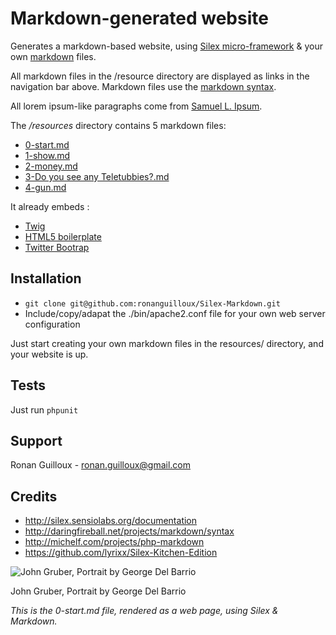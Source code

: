 Markdown-generated website
==========================

Generates a markdown-based website, using [Silex micro-framework][s] & your own [markdown][m] files.

All markdown files in the /resource directory are displayed as links in the navigation bar above. Markdown files use the [markdown syntax][m].

All lorem ipsum-like paragraphs come from [Samuel L. Ipsum][l].

The */resources* directory contains 5 markdown files:

* [0-start.md][0]
* [1-show.md][1]
* [2-money.md][2]
* [3-Do you see any Teletubbies?.md][3]
* [4-gun.md][4]

It already embeds :

* [Twig][t]
* [HTML5 boilerplate][b]
* [Twitter Bootrap][tb]

Installation
------------

*  `git clone git@github.com:ronanguilloux/Silex-Markdown.git`
*  Include/copy/adapat the ./bin/apache2.conf file for your own web server configuration

Just start creating your own markdown files in the resources/ directory, and your website is up.

Tests
-----

Just run `phpunit`

Support
-------

Ronan Guilloux - ronan.guilloux@gmail.com

Credits
-------

* http://silex.sensiolabs.org/documentation
* http://daringfireball.net/projects/markdown/syntax
* http://michelf.com/projects/php-markdown
* https://github.com/lyrixx/Silex-Kitchen-Edition

![John Gruber, Portrait by George Del Barrio][i]

John Gruber, Portrait by George Del Barrio

_This is the 0-start.md file, rendered as a web page, using Silex & Markdown._

[l]: http://slipsum.com
[m]: http://daringfireball.net/projects/markdown/syntax
[i]: http://daringfireball.net/graphics/author/addison-bw-425.jpg
[s]: http://silex.sensiolabs.org/documentation
[t]: http://twig.sensiolabs.org/
[b]: http://html5boilerplate.com
[tb]: http://twitter.github.com/bootstrap
[0]: /0
[1]: /1
[2]: /2
[3]: /3
[4]: /4